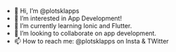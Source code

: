 - 👋 Hi, I’m @plotsklapps
- 👀 I’m interested in App Development!
- 🌱 I’m currently learning Ionic and Flutter.
- 💞️ I’m looking to collaborate on app development.
- 📫 How to reach me: @plotsklapps on Insta & TWitter

<!---
plotsklapps/plotsklapps is a ✨ special ✨ repository because its `README.md` (this file) appears on your GitHub profile.
You can click the Preview link to take a look at your changes.
--->
